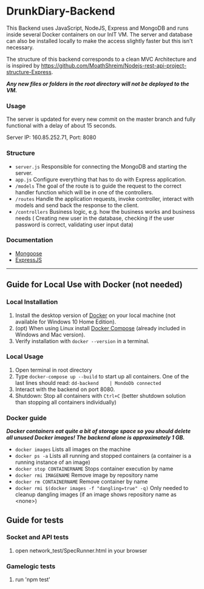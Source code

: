# DrunkDiary-Backend

This Backend uses JavaScript, NodeJS, Express and MongoDB and runs inside several Docker containers on our InIT VM. The server and database can also be installed locally to make the access slightly faster but this isn't necessary.

The structure of this backend corresponds to a clean MVC Architecture and is inspired by https://github.com/MoathShreim/Nodejs-rest-api-project-structure-Express.

***Any new files or folders in the root directory will not be deployed to the VM.***

### Usage
The server is updated for every new commit on the master branch and fully functional with a delay of about 15 seconds.

Server IP: 160.85.252.71,
Port: 8080

### Structure
- `server.js` Responsible for connecting the MongoDB and starting the server.
- `app.js` Configure everything that has to do with Express application.
- `/models` The goal of the route is to guide the request to the correct handler function which will be in one of the controllers.
- `/routes` Handle the application requests, invoke controller, interact with models and send back the response to the client.
- `/controllers` Business logic, e.g. how the business works and business needs ( Creating new user in the database, checking if the user password is correct, validating user input data)

### Documentation
* [Mongoose](https://mongoosejs.com/docs/guides.html)
* [ExpressJS](https://expressjs.com/de/api.html)

___

## Guide for Local Use with Docker (not needed)

### Local Installation
1. Install the desktop version of [Docker](https://docs.docker.com/get-docker/) on your local machine (not available for Windows 10 Home Edition).
2. (opt) When using Linux install [Docker Compose](https://docs.docker.com/compose/install/) (already included in Windows and Mac version).
3. Verify installation with `docker --version` in a terminal.

### Local Usage
1. Open terminal in root directory
2. Type `docker-compose up --build` to start up all containers. One of the last lines should read:
`dd-backend    | MondoDb connected`
3. Interact with the backend on port 8080.
4. Shutdown: Stop all containers with `Ctrl+C` (better shutdown solution than stopping all containers individually)

### Docker guide
***Docker containers eat quite a bit of storage space so you should delete all unused Docker images! The backend alone is approximately 1 GB.***
- `docker images` Lists all images on the machine
- `docker ps -a` Lists all running and stopped containers (a container is a running instance of an image)
- `docker stop CONTAINERNAME` Stops container execution by name
- `docker rmi IMAGENAME` Remove image by repository name
- `docker rm CONTAINERNAME` Remove container by name
- `docker rmi $(docker images -f "dangling=true" -q)` Only needed to cleanup dangling images (if an image shows repository name as \<none>)

## Guide for tests

### Socket and API tests
1. open network_test/SpecRunner.html in your browser

### Gamelogic tests
1. run 'npm test'